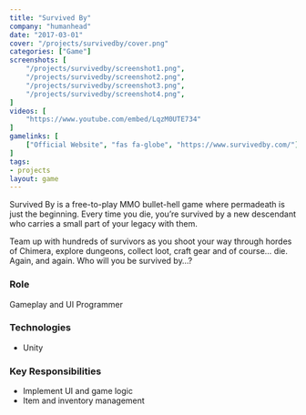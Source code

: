 ```yaml
---
title: "Survived By"
company: "humanhead"
date: "2017-03-01"
cover: "/projects/survivedby/cover.png"
categories: ["Game"]
screenshots: [
    "/projects/survivedby/screenshot1.png",
    "/projects/survivedby/screenshot2.png",
    "/projects/survivedby/screenshot3.png",
    "/projects/survivedby/screenshot4.png",
]
videos: [
    "https://www.youtube.com/embed/LqzM0UTE734"
]
gamelinks: [
    ["Official Website", "fas fa-globe", "https://www.survivedby.com/"],
]
tags:
- projects
layout: game
---
```


Survived By is a free-to-play MMO bullet-hell game where permadeath is just the beginning. Every time you die, you’re survived by a new descendant who carries a small part of your legacy with them.

Team up with hundreds of survivors as you shoot your way through hordes of Chimera, explore dungeons, collect loot, craft gear and of course… die. Again, and again. Who will you be survived by…?

### Role
Gameplay and UI Programmer

### Technologies
* Unity

### Key Responsibilities
* Implement UI and game logic
* Item and inventory management